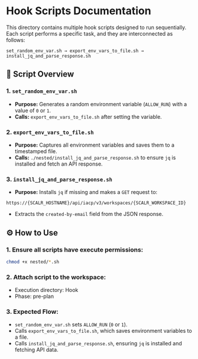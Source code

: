 # Hook Scripts Documentation

This directory contains multiple hook scripts designed to run sequentially. Each script performs a specific task, and they are interconnected as follows:

```
set_random_env_var.sh → export_env_vars_to_file.sh → install_jq_and_parse_response.sh
```


## 📜 Script Overview

### **1. `set_random_env_var.sh`**
- **Purpose:** Generates a random environment variable (`ALLOW_RUN`) with a value of `0` or `1`.
- **Calls:** `export_env_vars_to_file.sh` after setting the variable.

### **2. `export_env_vars_to_file.sh`**
- **Purpose:** Captures all environment variables and saves them to a timestamped file.
- **Calls:** `./nested/install_jq_and_parse_response.sh` to ensure `jq` is installed and fetch an API response.

### **3. `install_jq_and_parse_response.sh`**
- **Purpose:** Installs `jq` if missing and makes a `GET` request to:
```
https://{SCALR_HOSTNAME}/api/iacp/v3/workspaces/{SCALR_WORKSPACE_ID}
```
- Extracts the `created-by-email` field from the JSON response.

## ⚙️ How to Use

### 1. **Ensure all scripts have execute permissions:**
 ```bash
 chmod +x nested/*.sh
 ```
### 2. **Attach script to the workspace:**
 - Execution directory: Hook
 - Phase: pre-plan
### 3. **Expected Flow:**
 - `set_random_env_var.sh` sets `ALLOW_RUN` (`0` or `1`).
 - Calls `export_env_vars_to_file.sh`, which saves environment variables to a file.
 - Calls `install_jq_and_parse_response.sh`, ensuring `jq` is installed and fetching API data.
